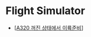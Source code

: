 # Flight Simulator

- [[A320 꺼진 상태에서 이륙준비]]

[//begin]: # "Autogenerated link references for markdown compatibility"
[A320 꺼진 상태에서 이륙준비]: a320-꺼진-상태에서-이륙준비 "A320 꺼진 상태에서 이륙준비"
[//end]: # "Autogenerated link references"